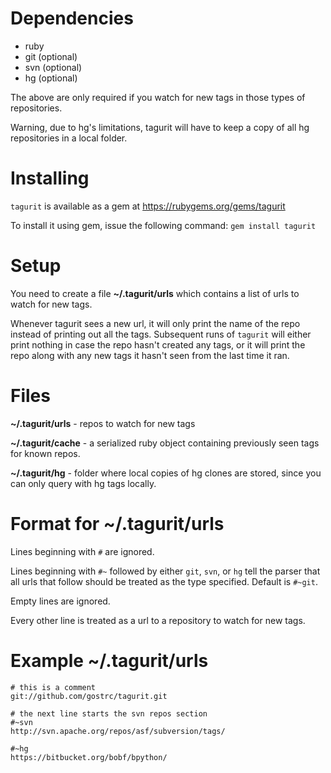 Dependencies
============
* ruby
* git (optional)
* svn (optional)
* hg (optional)

The above are only required if you watch for new tags in those types of repositories.

Warning, due to hg's limitations, tagurit will have to keep a copy of all hg repositories in a local folder.

Installing
==========
```tagurit``` is available as a gem at https://rubygems.org/gems/tagurit

To install it using gem, issue the following command: ```gem install tagurit```

Setup
=====
You need to create a file **~/.tagurit/urls** which contains a list of urls to watch for new tags.

Whenever tagurit sees a new url, it will only print the name of the repo instead of printing out all the tags.
Subsequent runs of ```tagurit``` will either print nothing in case the repo hasn't created any tags, or it will print the repo along with any new tags it hasn't seen from the last time it ran.

Files
=====
**~/.tagurit/urls** - repos to watch for new tags

**~/.tagurit/cache** - a serialized ruby object containing previously seen tags for known repos.

**~/.tagurit/hg** - folder where local copies of hg clones are stored, since you can only query with hg tags locally.

Format for **~/.tagurit/urls**
==============================

Lines beginning with ```#``` are ignored.

Lines beginning with ```#~``` followed by either ```git```, ```svn```, or ```hg``` tell the parser that all urls that follow should be treated as the type specified. Default is ``#~git``.

Empty lines are ignored.

Every other line is treated as a url to a repository to watch for new tags.

Example **~/.tagurit/urls**
===========================
```
# this is a comment
git://github.com/gostrc/tagurit.git

# the next line starts the svn repos section
#~svn
http://svn.apache.org/repos/asf/subversion/tags/

#~hg
https://bitbucket.org/bobf/bpython/
```

